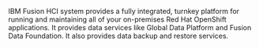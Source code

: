 IBM Fusion HCI system provides a fully integrated, turnkey platform for running and maintaining all of your on-premises Red Hat OpenShift applications.
It provides data services like Global Data Platform and Fusion Data Foundation. It also provides data backup and restore services.
